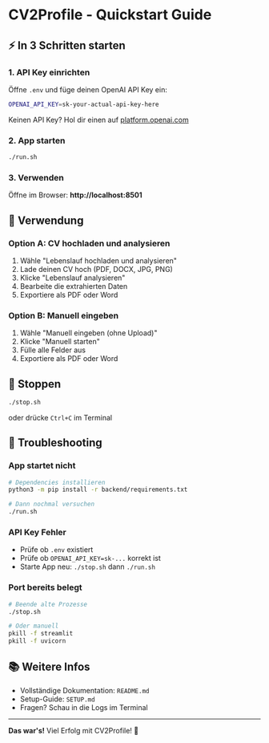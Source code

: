 # CV2Profile - Quickstart Guide

## ⚡ In 3 Schritten starten

### 1. API Key einrichten
Öffne `.env` und füge deinen OpenAI API Key ein:
```bash
OPENAI_API_KEY=sk-your-actual-api-key-here
```

Keinen API Key? Hol dir einen auf [platform.openai.com](https://platform.openai.com)

### 2. App starten
```bash
./run.sh
```

### 3. Verwenden
Öffne im Browser: **http://localhost:8501**

## 🎯 Verwendung

### Option A: CV hochladen und analysieren
1. Wähle "Lebenslauf hochladen und analysieren"
2. Lade deinen CV hoch (PDF, DOCX, JPG, PNG)
3. Klicke "Lebenslauf analysieren"
4. Bearbeite die extrahierten Daten
5. Exportiere als PDF oder Word

### Option B: Manuell eingeben
1. Wähle "Manuell eingeben (ohne Upload)"
2. Klicke "Manuell starten"
3. Fülle alle Felder aus
4. Exportiere als PDF oder Word

## 🛑 Stoppen

```bash
./stop.sh
```

oder drücke `Ctrl+C` im Terminal

## 🔧 Troubleshooting

### App startet nicht
```bash
# Dependencies installieren
python3 -m pip install -r backend/requirements.txt

# Dann nochmal versuchen
./run.sh
```

### API Key Fehler
- Prüfe ob `.env` existiert
- Prüfe ob `OPENAI_API_KEY=sk-...` korrekt ist
- Starte App neu: `./stop.sh` dann `./run.sh`

### Port bereits belegt
```bash
# Beende alte Prozesse
./stop.sh

# Oder manuell
pkill -f streamlit
pkill -f uvicorn
```

## 📚 Weitere Infos

- Vollständige Dokumentation: `README.md`
- Setup-Guide: `SETUP.md`
- Fragen? Schau in die Logs im Terminal

---

**Das war's!** Viel Erfolg mit CV2Profile! 🚀

